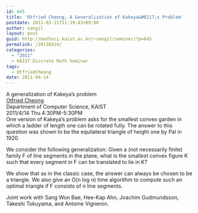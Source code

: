 ```yaml
---
id: 645
title: 'Otfried Cheong, A Generalization of Kakeya&#8217;s Problem'
postdate: 2011-03-21T11:19:43+09:00
author: sangil
layout: post
guid: http://mathsci.kaist.ac.kr/~sangil/seminar/?p=645
permalink: /20110414/
categories:
  - "2011"
  - KAIST Discrete Math Seminar
tags:
  - OtfriedCheong
date: 2011-04-14
---
```

<div class="talk">
  A generalization of Kakeya&#8217;s problem
</div>

<div class="speaker">
  <a href="http://tclab.kaist.ac.kr/~otfried/">Otfried Cheong</a><br /> Department of Computer Science, KAIST
</div>

<div class="date">
  2011/4/14 Thu 4:30PM-5:30PM
</div>

<div class="abstract">
  One version of Kakeya&#8217;s problem asks for the smallest convex garden in which a ladder of length one can be rotated fully. The answer to this question was shown to be the equilateral triangle of height one by Pal in 1920.</p> 
  
  <p>
    We consider the following generalization: Given a (not necessarily finite) family F of line segments in the plane, what is the smallest convex figure K such that every segment in F can be translated to lie in K?
  </p>
  
  <p>
    We show that as in the classic case, the answer can always be chosen to be a triangle. We also give an O(n log n) time algorithm to compute such an optimal triangle if F consists of n line segments.
  </p>
  
  <p>
    Joint work with Sang Won Bae, Hee-Kap Ahn, Joachim Gudmundsson, Takeshi Tokuyama, and Antoine Vigneron.
  </p>
</div>